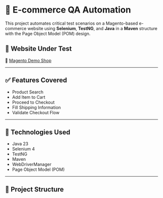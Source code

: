 # 🛒 E-commerce QA Automation

This project automates critical test scenarios on a Magento-based e-commerce website using **Selenium**, **TestNG**, and **Java** in a **Maven** structure with the Page Object Model (POM) design.

## 📌 Website Under Test

🔗 [Magento Demo Shop](https://magento.softwaretestingboard.com/men/tops-men/hoodies-and-sweatshirts-men.html)

---

## ✅ Features Covered

- Product Search
- Add Item to Cart
- Proceed to Checkout
- Fill Shipping Information
- Validate Checkout Flow

---

## 🧪 Technologies Used

- Java 23
- Selenium 4
- TestNG
- Maven
- WebDriverManager
- Page Object Model (POM)

---

## 📁 Project Structure

